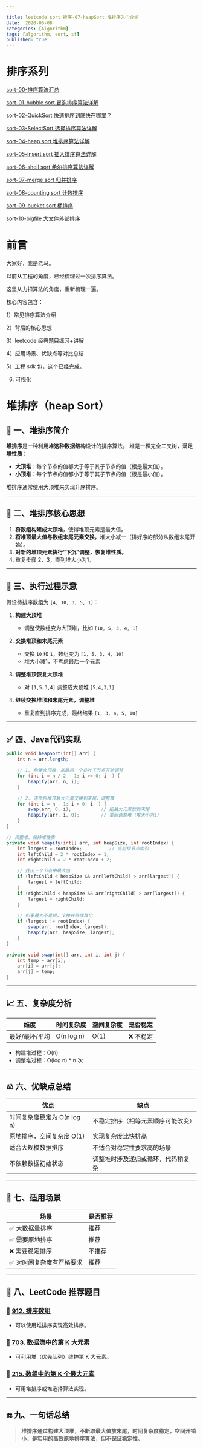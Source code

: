 ```yaml
---

title: leetcode sort 排序-07-heapSort 堆排序入门介绍
date:  2020-06-08
categories: [Algorithm]
tags: [algorithm, sort, sf]
published: true
---
```


# 排序系列

[sort-00-排序算法汇总](https://houbb.github.io/2016/07/14/sort-00-overview-sort)

[sort-01-bubble sort 冒泡排序算法详解](https://houbb.github.io/2016/07/14/sort-01-bubble-sort)

[sort-02-QuickSort 快速排序到底快在哪里？](https://houbb.github.io/2016/07/14/sort-02-quick-sort)

[sort-03-SelectSort 选择排序算法详解](https://houbb.github.io/2016/07/14/sort-03-select-sort)

[sort-04-heap sort 堆排序算法详解](https://houbb.github.io/2016/07/14/sort-04-heap-sort)

[sort-05-insert sort 插入排序算法详解](https://houbb.github.io/2016/07/14/sort-05-insert-sort)

[sort-06-shell sort 希尔排序算法详解](https://houbb.github.io/2016/07/14/sort-06-shell-sort)

[sort-07-merge sort 归并排序](https://houbb.github.io/2016/07/14/sort-07-merge-sort)

[sort-08-counting sort 计数排序](https://houbb.github.io/2016/07/14/sort-08-counting-sort)

[sort-09-bucket sort 桶排序](https://houbb.github.io/2016/07/14/sort-09-bucket-sort)

[sort-10-bigfile 大文件外部排序](https://houbb.github.io/2016/07/14/sort-10-bigfile-sort)

# 前言

大家好，我是老马。

以前从工程的角度，已经梳理过一次排序算法。

这里从力扣算法的角度，重新梳理一遍。

核心内容包含：

1）常见排序算法介绍

2）背后的核心思想

3）leetcode 经典题目练习+讲解

4）应用场景、优缺点等对比总结

5）工程 sdk 包，这个已经完成。

6) 可视化

# 堆排序（heap Sort）

## 📌 一、堆排序简介

**堆排序**是一种利用**堆这种数据结构**设计的排序算法。
堆是一棵完全二叉树，满足**堆性质**：

* **大顶堆**：每个节点的值都大于等于其子节点的值（根是最大值）。
* **小顶堆**：每个节点的值都小于等于其子节点的值（根是最小值）。

堆排序通常使用大顶堆来实现升序排序。

---

## 🧠 二、堆排序核心思想

1. **将数组构建成大顶堆**，使得堆顶元素是最大值。
2. **将堆顶最大值与数组末尾元素交换**，堆大小减一（排好序的部分从数组末尾开始）。
3. **对新的堆顶元素执行“下沉”调整，恢复堆性质。**
4. 重复步骤 2、3，直到堆大小为1。

---

## 🎯 三、执行过程示意

假设待排序数组为 `[4, 10, 3, 5, 1]`：

1. **构建大顶堆**

   * 调整使数组变为大顶堆，比如 `[10, 5, 3, 4, 1]`

2. **交换堆顶和末尾元素**

   * 交换 `10` 和 `1`，数组变为 `[1, 5, 3, 4, 10]`
   * 堆大小减1，不考虑最后一个元素

3. **调整堆顶恢复大顶堆**

   * 对 `[1,5,3,4]` 调整成大顶堆 `[5,4,3,1]`

4. **继续交换堆顶和末尾元素，调整堆**

   * 重复直到排序完成，最终结果 `[1, 3, 4, 5, 10]`

---

## ✅ 四、Java代码实现

```java
public void heapSort(int[] arr) {
    int n = arr.length;

    // 1. 构建大顶堆，从最后一个非叶子节点开始调整
    for (int i = n / 2 - 1; i >= 0; i--) {
        heapify(arr, n, i);
    }

    // 2. 逐步将堆顶最大元素交换到末尾，调整堆
    for (int i = n - 1; i > 0; i--) {
        swap(arr, 0, i);           // 把最大元素放到末尾
        heapify(arr, i, 0);        // 重新调整堆（堆大小为i）
    }
}

// 调整堆，保持堆性质
private void heapify(int[] arr, int heapSize, int rootIndex) {
    int largest = rootIndex;          // 当前根节点索引
    int leftChild = 2 * rootIndex + 1;
    int rightChild = 2 * rootIndex + 2;

    // 找出三个节点中最大值
    if (leftChild < heapSize && arr[leftChild] > arr[largest]) {
        largest = leftChild;
    }
    if (rightChild < heapSize && arr[rightChild] > arr[largest]) {
        largest = rightChild;
    }

    // 如果最大不是根，交换并继续堆化
    if (largest != rootIndex) {
        swap(arr, rootIndex, largest);
        heapify(arr, heapSize, largest);
    }
}

private void swap(int[] arr, int i, int j) {
    int temp = arr[i];
    arr[i] = arr[j];
    arr[j] = temp;
}
```

---

## 📈 五、复杂度分析

| 维度       | 时间复杂度      | 空间复杂度 | 是否稳定  |
| -------- | ---------- | ----- | ----- |
| 最好/最坏/平均 | O(n log n) | O(1)  | ❌ 不稳定 |

* 构建堆过程：O(n)
* 调整堆过程：O(log n) \* n 次

---

## ⚖️ 六、优缺点总结

| 优点                  | 缺点                |
| ------------------- | ----------------- |
| 时间复杂度稳定为 O(n log n) | 不稳定排序（相等元素顺序可能改变） |
| 原地排序，空间复杂度 O(1)     | 实现复杂度比快排高         |
| 适合大规模数据排序           | 不适合对稳定性要求高的场景     |
| 不依赖数据初始状态           | 调整堆时涉及递归或循环，代码稍复杂 |

---

## 🧰 七、适用场景

| 场景            | 是否推荐 |
| ------------- | ---- |
| ✅ 大数据量排序      | 推荐   |
| ✅ 需要原地排序      | 推荐   |
| ❌ 需要稳定排序      | 不推荐  |
| ✅ 对时间复杂度有严格要求 | 推荐   |

---

## 🧩 八、LeetCode 推荐题目

### 🔹 [912. 排序数组](https://leetcode.cn/problems/sort-an-array/)

* 可以使用堆排序实现高效排序。

### 🔹 [703. 数据流中的第 K 大元素](https://leetcode.cn/problems/kth-largest-element-in-a-stream/)

* 可利用堆（优先队列）维护第 K 大元素。

### 🔹 [215. 数组中的第 K 个最大元素](https://leetcode.cn/problems/kth-largest-element-in-an-array/)

* 可用堆排序或堆选择算法实现。

---

## 🔚 九、一句话总结

> **堆排序通过构建大顶堆，不断取最大值放末尾，时间复杂度稳定，空间开销小，是实用的高效原地排序算法，但不保证稳定性。**

